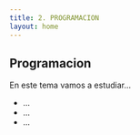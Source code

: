 ```yaml
---
title: 2. PROGRAMACION
layout: home
---
```


## Programacion

En este tema vamos a estudiar...

* ...
* ...
* ...
